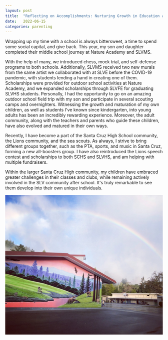 ```yaml
---
layout: post
title:  "Reflecting on Accomplishments: Nurturing Growth in Education and Community"
date:   2022-06-15
categories: parenting
---
```

Wrapping up my time with a school is always bittersweet, a time to spend some social capital, and give back. This year, my son and daughter completed their middle school journey at Nature Academy and SLVMS. 

With the help of many, we introduced chess, mock trial, and self-defense programs to both schools. Additionally, SLVMS received two new murals from the same artist we collaborated with at SLVE before the COVID-19 pandemic, with students lending a hand in creating one of them. Scholarships were provided for outdoor school activities at Nature Academy, and we expanded scholarships through SLVFE for graduating SLVHS students. Personally, I had the opportunity to go on an amazing outdoor school field trip with my son and participate in several scouting camps and overnighters. Witnessing the growth and maturation of my own children, as well as students I've known since kindergarten, into young adults has been an incredibly rewarding experience. Moreover, the adult community, along with the teachers and parents who guide these children, have also evolved and matured in their own ways.

Recently, I have become a part of the Santa Cruz High School community, the Lions community, and the sea scouts. As always, I strive to bring different groups together, such as the PTA, sports, and music in Santa Cruz, forming a new all-boosters group. I have also reintroduced the Lions speech contest and scholarships to both SCHS and SLVHS, and am helping with multiple fundraisers.

Within the larger Santa Cruz High community, my children have embraced greater challenges in their classes and clubs, while remaining actively involved in the SLV community after school. It's truly remarkable to see them develop into their own unique individuals.

![slve-mural](/docs/assets/images/slve-mural.jpg)
